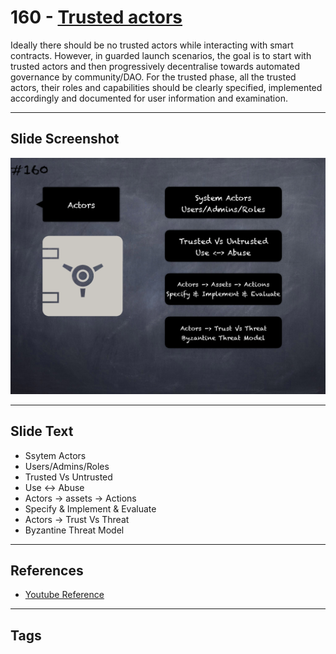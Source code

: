 # 160 - [Trusted actors](Trusted%20actors.md)
Ideally there should be no trusted actors while interacting with smart contracts. However, in guarded launch scenarios, the goal is to start with trusted actors and then progressively decentralise towards automated governance by community/DAO. For the trusted phase, all the trusted actors, their roles and capabilities should be clearly specified, implemented accordingly and documented for user information and examination.
___
## Slide Screenshot
![0160.png](../../images/5.Pitfalls%20and%20Best%20Practices%20201/160.png)
___
## Slide Text
- Ssytem Actors
- Users/Admins/Roles
- Trusted Vs Untrusted
- Use <-> Abuse
- Actors -> assets -> Actions
- Specify & Implement & Evaluate
- Actors -> Trust Vs Threat
- Byzantine Threat Model
___
## References
- [Youtube Reference](https://youtu.be/pXoEIjHupXk?t=1577)
___
## Tags